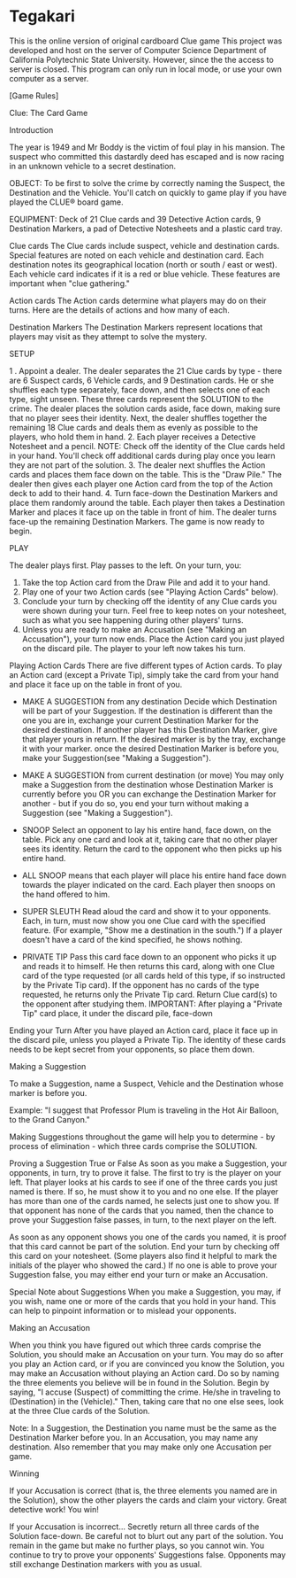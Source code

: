 # Tegakari
This is the online version of original cardboard Clue game
This project was developed and host on the server of Computer Science Department of California Polytechnic State University.
However, since the the access to server is closed. This program can only run in local mode, or use your own computer as a server.

[Game Rules]

Clue: The Card Game

Introduction

The year is 1949 and Mr Boddy is the victim of foul play in his mansion. The suspect who committed this dastardly deed has escaped and is now racing in an unknown vehicle to a secret destination.

OBJECT: To be first to solve the crime by correctly naming the Suspect, the Destination and the Vehicle. You'll catch on quickly to game play if you have played the CLUE® board game.

EQUIPMENT: Deck of 21 Clue cards and 39 Detective Action cards, 9 Destination Markers, a pad of Detective Notesheets and a plastic card tray.

Clue cards
The Clue cards include suspect, vehicle and destination cards. Special features are noted on each vehicle and destination card. Each destination notes its geographical location (north or south / east or west). Each vehicle card indicates if it is a red or blue vehicle. These features are important when "clue gathering."

Action cards
The Action cards determine what players may do on their turns.  Here are the details of actions and how many of each.

Destination Markers
The Destination Markers represent locations that players may visit as they attempt to solve the mystery.

SETUP

1 . Appoint a dealer. The dealer separates the 21 Clue cards by type - there are 6 Suspect cards, 6 Vehicle cards, and 9 Destination cards. He or she shuffles each type separately, face down, and then selects one of each type, sight unseen. These three cards represent the SOLUTION to the crime. The dealer places the solution cards aside, face down, making sure that no player sees their identity. Next, the dealer shuffles together the remaining 18 Clue cards and deals them as evenly as possible to the players, who hold them in hand.
2. Each player receives a Detective Notesheet and a pencil.  NOTE: Check off the identity of the Clue cards held in your hand. You'll check off additional cards during play once you learn they are not part of the solution.
3. The dealer next shuffles the Action cards and places them face down on the table. This is the "Draw Pile." The dealer then gives each player one Action card from the top of the Action deck to add to their hand.
4. Turn face-down the Destination Markers and place them randomly around the table. Each player then takes a Destination Marker and places it face up on the table in front of him. The dealer turns face-up the remaining Destination Markers. The game is now ready to begin.

PLAY

The dealer plays first. Play passes to the left. On your turn, you:
1. Take the top Action card from the Draw Pile and add it to your hand.
2. Play one of your two Action cards (see "Playing Action Cards" below).
3. Conclude your turn by checking off the identity of any Clue cards you were shown during your turn. Feel free to keep notes on your notesheet, such as what you see happening during other players' turns.
4. Unless you are ready to make an Accusation (see "Making an Accusation"), your turn now ends. Place the Action card you just played on the discard pile. The player to your left now takes his turn.

Playing Action Cards
There are five different types of Action cards. To play an Action card (except a Private Tip), simply take the card from your hand and place it face up on the table in front of you.

* MAKE A SUGGESTION from any destination
Decide which Destination will be part of your Suggestion. If the destination is different than the one you are in, exchange your current Destination Marker for the desired destination. If another player has this Destination Marker, give that player yours in return. If the desired marker is by the tray, exchange it with your marker. once the desired Destination Marker is before you, make your Suggestion(see "Making a Suggestion").

* MAKE A SUGGESTION from current destination (or move)
You may only make a Suggestion from the destination whose Destination Marker is currently before you OR you can exchange the Destination Marker for another - but if you do so, you end your turn without making a Suggestion (see "Making a Suggestion").

* SNOOP
Select an opponent to lay his entire hand, face down, on the table. Pick any one card and look at it, taking care that no other player sees its identity. Return the card to the opponent who then picks up his entire hand.

* ALL SNOOP means that each player will place his entire hand face down towards the player indicated on the card. Each player then snoops on the hand offered to him.

* SUPER SLEUTH
Read aloud the card and show it to your opponents. Each, in turn, must now show you one Clue card with the specified feature. (For example, "Show me a destination in the south.")  If a player doesn't have a card of the kind specified, he shows nothing.

* PRIVATE TIP
Pass this card face down to an opponent who picks it up and reads it to himself. He then returns this card, along with one Clue card of the type requested (or all cards held of this type, if so instructed by the Private Tip card). If the opponent has no cards of the type requested, he returns only the Private Tip card. Return Clue card(s) to the opponent after studying them. IMPORTANT: After playing a "Private Tip" card place, it under the discard pile, face-down


Ending your Turn
After you have played an Action card, place it face up in the discard pile, unless you played a Private Tip. The identity of these cards needs to be kept secret from your opponents, so place them down.

Making a Suggestion

To make a Suggestion, name a Suspect, Vehicle and the Destination whose marker is before you.

Example: "I suggest that Professor Plum is traveling in the Hot Air Balloon, to the Grand Canyon."

Making Suggestions throughout the game will help you to determine - by process of elimination - which three cards comprise the SOLUTION.

Proving a Suggestion True or False
As soon as you make a Suggestion, your opponents, in turn, try to prove it false. The first to try is the player on your left. That player looks at his cards to see if one of the three cards you just named is there. If so, he must show it to you and no one else. If the player has more than one of the cards named, he selects just one to show you. If that opponent has none of the cards that you named, then the chance to prove your Suggestion false passes, in turn, to the next player on the left.

As soon as any opponent shows you one of the cards you named, it is proof that this card cannot be part of the solution. End your turn by checking off this card on your notesheet. (Some players also find it helpful to mark the initials of the player who showed the card.) If no one is able to prove your Suggestion false, you may either end your turn or make an Accusation.

Special Note about Suggestions
When you make a Suggestion, you may, if you wish, name one or more of the cards that you hold in your hand. This can help to pinpoint information or to mislead your opponents.

Making an Accusation

When you think you have figured out which three cards comprise the Solution, you should make an Accusation on your turn. You may do so after you play an Action card, or if you are convinced you know the Solution, you may make an Accusation without playing an Action card. Do so by naming the three elements you believe will be in found in the Solution. Begin by saying, "I accuse (Suspect) of committing the crime. He/she in traveling to (Destination) in the (Vehicle)." Then, taking care that no one else sees, look at the three Clue cards of the Solution.

Note: In a Suggestion, the Destination you name must be the same as the Destination Marker before you. In an Accusation, you may name any destination. Also remember that you may make only one Accusation per game.

Winning

If your Accusation is correct (that is, the three elements you named are in the Solution), show the other players the cards and claim your victory. Great detective work! You win!

If your Accusation is incorrect...
Secretly return all three cards of the Solution face-down.
Be careful not to blurt out any part of the solution.
You remain in the game but make no further plays, so you cannot win.
You continue to try to prove your opponents' Suggestions false.
Opponents may still exchange Destination markers with you as usual.
